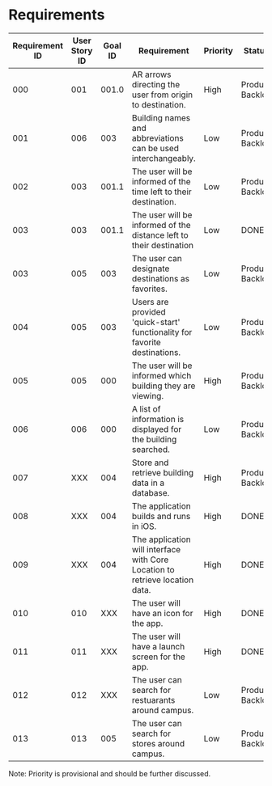 # Requirements

| Requirement ID | User Story ID | Goal ID | Requirement | Priority | Status |
|-|-|-|-|-|-|
| 000 | 001 | 001.0 | AR arrows directing the user from origin to destination. | High | Product Backlog |
| 001 | 006 | 003 | Building names and abbreviations can be used interchangeably. | Low | Product Backlog |
| 002 | 003 | 001.1 | The user will be informed of the time left to their destination. | Low | Product Backlog |
| 003 | 003 | 001.1 | The user will be informed of the distance left to their destination | Low | DONE |
| 003 | 005 | 003 | The user can designate destinations as favorites. | Low | Product Backlog |
| 004 | 005 | 003 | Users are provided 'quick-start' functionality for favorite destinations. | Low | Product Backlog |
| 005 | 005 | 000 | The user will be informed which building they are viewing. | High | Product Backlog |
| 006 | 006 | 000 | A list of information is displayed for the building searched. | Low | Product Backlog |
| 007 | XXX | 004 | Store and retrieve building data in a database. | High | Product Backlog |
| 008 | XXX | 004 | The application builds and runs in iOS. | High | DONE |
| 009 | XXX | 004 | The application will interface with Core Location to retrieve location data. | High | DONE |
| 010 | 010 | XXX | The user will have an icon for the app. | High | DONE |
| 011 | 011 | XXX | The user will have a launch screen for the app. | High | DONE |
| 012 | 012 | XXX | The user can search for restuarants around campus. | Low | Product Backlog |
| 013 | 013 | 005 | The user can search for stores around campus. | Low | Product Backlog |

Note: Priority is provisional and should be further discussed.

